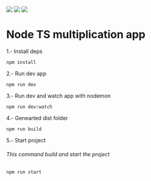 <img src="https://img.shields.io/badge/GIT-black?style=for-the-badge&logo=GIT&logoColor=F05032"/>
<img src="https://img.shields.io/badge/JAVASCRIPT-black?style=for-the-badge&logo=JavaScript&logoColor=F7DF1E"/>
<img src="https://img.shields.io/badge/TYPESCRIPT-black?style=for-the-badge&logo=TypeScript&logoColor=3178C6"/>

# Node TS multiplication app
1.-  Install deps
```
npm install 
```
2.- Run dev app
```
npm run dev
```
3.- Run dev and watch app with nodemon
```
npm run dev:watch
```
4.-  Genearted dist folder
```
npm run build
```
5.-  Start project 
###### This command build and start the project
```
npm run start
```
